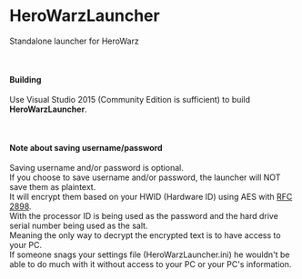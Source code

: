 # HeroWarzLauncher
Standalone launcher for HeroWarz

<br />

#### Building
Use Visual Studio 2015 (Community Edition is sufficient) to build **HeroWarzLauncher**.

<br />

#### Note about saving username/password
Saving username and/or password is optional.
<br />
If you choose to save username and/or password, the launcher will NOT save them as plaintext.
<br />
It will encrypt them based on your HWID (Hardware ID) using AES with [RFC 2898](https://tools.ietf.org/html/rfc2898).
<br />
With the processor ID is being used as the password and the hard drive serial number being used as the salt.
<br />
Meaning the only way to decrypt the encrypted text is to have access to your PC.
<br />
If someone snags your settings file (HeroWarzLauncher.ini) he wouldn't be able to do much with it without access to your PC or your PC's information.
